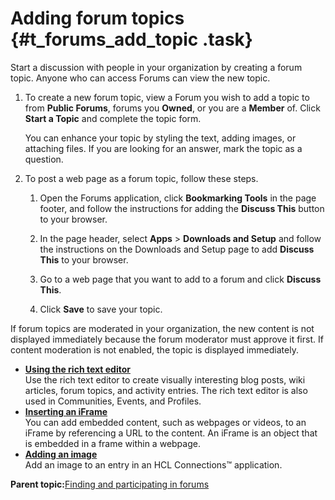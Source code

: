 # Adding forum topics {#t_forums_add_topic .task}

Start a discussion with people in your organization by creating a forum topic. Anyone who can access Forums can view the new topic.

1.  To create a new forum topic, view a Forum you wish to add a topic to from **Public Forums**, forums you **Owned**, or you are a **Member** of. Click **Start a Topic** and complete the topic form.

    You can enhance your topic by styling the text, adding images, or attaching files. If you are looking for an answer, mark the topic as a question.

2.  To post a web page as a forum topic, follow these steps.

    1.  Open the Forums application, click **Bookmarking Tools** in the page footer, and follow the instructions for adding the **Discuss This** button to your browser.

    2.  In the page header, select **Apps** \> **Downloads and Setup** and follow the instructions on the Downloads and Setup page to add **Discuss This** to your browser.

    3.  Go to a web page that you want to add to a forum and click **Discuss This**.

    4.  Click **Save** to save your topic.


If forum topics are moderated in your organization, the new content is not displayed immediately because the forum moderator must approve it first. If content moderation is not enabled, the topic is displayed immediately.

-   **[Using the rich text editor](../forums/eucommon_ckeditor.md)**  
Use the rich text editor to create visually interesting blog posts, wiki articles, forum topics, and activity entries. The rich text editor is also used in Communities, Events, and Profiles.
-   **[Inserting an iFrame](../forums/t_eucommon_insert_iFrame.md)**  
You can add embedded content, such as webpages or videos, to an iFrame by referencing a URL to the content. An iFrame is an object that is embedded in a frame within a webpage.
-   **[Adding an image](../forums/t_eucommon_insert_image.md)**  
Add an image to an entry in an HCL Connections™ application.

**Parent topic:**[Finding and participating in forums](../forums/t_forums_view_topics.md)

